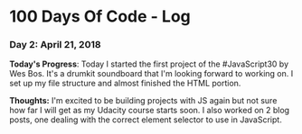 # 100 Days Of Code - Log

### Day 2: April 21, 2018

**Today's Progress**: Today I started the first project of the #JavaScript30 by Wes Bos.  It's a drumkit soundboard that I'm looking forward to working on.  I set up my file structure and almost finished the HTML portion.

**Thoughts:** I'm excited to be building projects with JS again but not sure how far I will get as my Udacity course starts soon.  I also worked on 2 blog posts, one dealing with the correct element selector to use in JavaScript.

